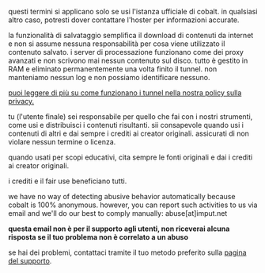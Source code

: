 <script lang="ts">
    import { t } from "$lib/i18n/translations";
    import SectionHeading from "$components/misc/SectionHeading.svelte";
</script>

<section id="general">
<SectionHeading
    title={$t("about.heading.general")}
    sectionId="general"
/>

questi termini si applicano solo se usi l'istanza ufficiale di cobalt. in
qualsiasi altro caso, potresti dover contattare l'hoster per informazioni
accurate.
</section>

<section id="saving">
<SectionHeading
    title={$t("about.heading.saving")}
    sectionId="saving"
/>

la funzionalità di salvataggio semplifica il download di contenuti da internet e
non si assume nessuna responsabilità per cosa viene utilizzato il contenuto
salvato. i server di processazione funzionano come dei proxy avanzati e non
scrivono mai nessun contenuto sul disco. tutto è gestito in RAM e eliminato
permanentemente una volta finito il tunnel. non manteniamo nessun log e non
possiamo identificare nessuno.

[puoi leggere di più su come funzionano i tunnel nella nostra policy sulla
privacy.](/about/privacy)
</section>

<section id="responsibility">
<SectionHeading
    title={$t("about.heading.responsibility")}
    sectionId="responsibility"
/>

tu (l'utente finale) sei responsabile per quello che fai con i nostri strumenti,
come usi e distribuisci i contenuti risultanti. sii consapevole quando usi i
contenuti di altri e dai sempre i crediti ai creator originali. assicurati di
non violare nessun termine o licenza.

quando usati per scopi educativi, cita sempre le fonti originali e dai i crediti
ai creator originali.

i crediti e il fair use beneficiano tutti.
</section>

<section id="abuse">
<SectionHeading
    title={$t("about.heading.abuse")}
    sectionId="abuse"
/>

we have no way of detecting abusive behavior automatically because cobalt is
100% anonymous. however, you can report such activities to us via email and
we'll do our best to comply manually: abuse[at]imput.net

**questa email non è per il supporto agli utenti, non riceverai alcuna risposta
se il tuo problema non è correlato a un abuso**

se hai dei problemi, contattaci tramite il tuo metodo preferito sulla [pagina
del supporto](/about/community).
</section>
